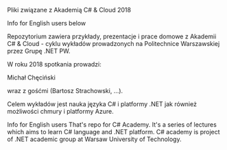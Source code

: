 Pliki związane z Akademią C# & Cloud 2018

Info for English users below

Repozytorium zawiera przykłady, prezentacje i prace domowe z Akademii C# & Cloud - cyklu wykładów prowadzonych na Politechnice Warszawskiej przez Grupę .NET PW.

W roku 2018 spotkania prowadzi:

Michał Chęciński

wraz z gośćmi (Bartosz Strachowski, ...).

Celem wykładów jest nauka języka C# i platformy .NET jak również możliwości chmury i platformy Azure.

Info for English users
That's repo for C# Academy. It's a series of lectures which aims to learn C# language and .NET platform. C# academy is project of .NET academic group at Warsaw University of Technology.
